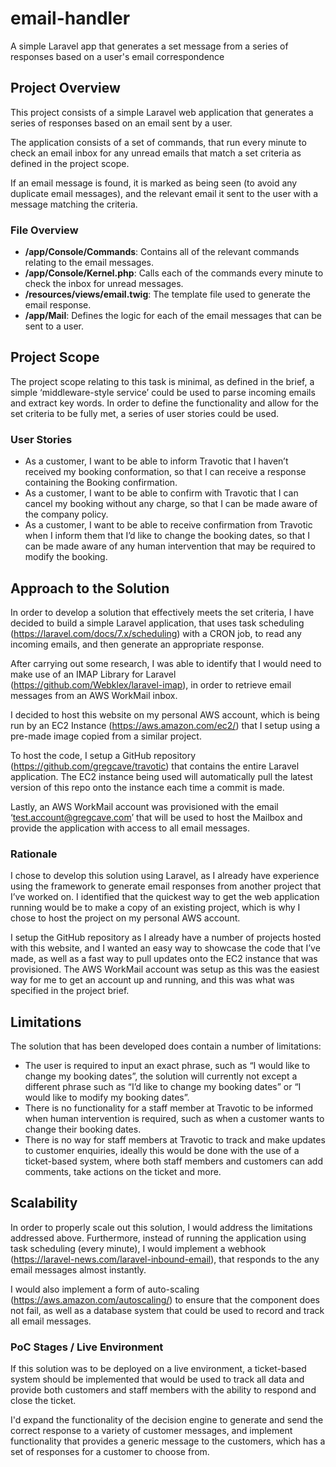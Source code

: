 # email-handler
A simple Laravel app that generates a set message from a series of responses based on a user's email correspondence

## Project Overview
This project consists of a simple Laravel web application that generates a series of responses based on an email sent by a user.

The application consists of a set of commands, that run every minute to check an email inbox for any unread emails that match a set criteria as defined in the project scope.

If an email message is found, it is marked as being seen (to avoid any duplicate email messages), and the relevant email it sent to the user with a message matching the criteria.

### File Overview
* **/app/Console/Commands**: Contains all of the relevant commands relating to the email messages.
* **/app/Console/Kernel.php**: Calls each of the commands every minute to check the inbox for unread messages.
* **/resources/views/email.twig**: The template file used to generate the email response.
* **/app/Mail**: Defines the logic for each of the email messages that can be sent to a user.

## Project Scope
The project scope relating to this task is minimal, as defined in the brief, a simple ‘middleware-style service’ could be used to parse incoming emails and extract key words. In order to define the functionality and allow for the set criteria to be fully met, a series of user stories could be used.

### User Stories
* As a customer, I want to be able to inform Travotic that I haven’t received my booking conformation, so that I can receive a response containing the Booking confirmation.
* As a customer, I want to be able to confirm with Travotic that I can cancel my booking without any charge, so that I can be made aware of the company policy.
* As a customer, I want to be able to receive confirmation from Travotic when I inform them that I’d like to change the booking dates, so that I can be made aware of any human intervention that may be required to modify the booking.

## Approach to the Solution
In order to develop a solution that effectively meets the set criteria, I have decided to build a simple Laravel application, that uses task scheduling (https://laravel.com/docs/7.x/scheduling) with a CRON job, to read any incoming emails, and then generate an appropriate response.

After carrying out some research, I was able to identify that I would need to make use of an IMAP Library for Laravel (https://github.com/Webklex/laravel-imap), in order to retrieve email messages from an AWS WorkMail inbox.

I decided to host this website on my personal AWS account, which is being run by an EC2 Instance (https://aws.amazon.com/ec2/) that I setup using a pre-made image copied from a similar project.

To host the code, I setup a GitHub repository (https://github.com/gregcave/travotic) that contains the entire Laravel application. The EC2 instance being used will automatically pull the latest version of this repo onto the instance each time a commit is made.

Lastly, an AWS WorkMail account was provisioned with the email ‘test.account@gregcave.com’ that will be used to host the Mailbox and provide the application with access to all email messages.

### Rationale
I chose to develop this solution using Laravel, as I already have experience using the framework to generate email responses from another project that I’ve worked on. I identified that the quickest way to get the web application running would be to make a copy of an existing project, which is why I chose to host the project on my personal AWS account.

I setup the GitHub repository as I already have a number of projects hosted with this website, and I wanted an easy way to showcase the code that I’ve made, as well as a fast way to pull updates onto the EC2 instance that was provisioned. The AWS WorkMail account was setup as this was the easiest way for me to get an account up and running, and this was what was specified in the project brief.

## Limitations
The solution that has been developed does contain a number of limitations:

* The user is required to input an exact phrase, such as “I would like to change my booking dates”, the solution will currently not except a different phrase such as “I’d like to change my booking dates” or “I would like to modify my booking dates”.
* There is no functionality for a staff member at Travotic to be informed when human intervention is required, such as when a customer wants to change their booking dates.
* There is no way for staff members at Travotic to track and make updates to customer enquiries, ideally this would be done with the use of a ticket-based system, where both staff members and customers can add comments, take actions on the ticket and more.

## Scalability
In order to properly scale out this solution, I would address the limitations addressed above. Furthermore, instead of running the application using task scheduling (every minute), I would implement a webhook (https://laravel-news.com/laravel-inbound-email), that responds to the any email messages almost instantly.

I would also implement a form of auto-scaling (https://aws.amazon.com/autoscaling/) to ensure that the component does not fail, as well as a database system that could be used to record and track all email messages.

### PoC Stages / Live Environment
If this solution was to be deployed on a live environment, a ticket-based system should be implemented that would be used to track all data and provide both customers and staff members with the ability to respond and close the ticket.

I'd expand the functionality of the decision engine to generate and send the correct response to a variety of customer messages, and implement functionality that provides a generic message to the customers, which has a set of responses for a customer to choose from.
